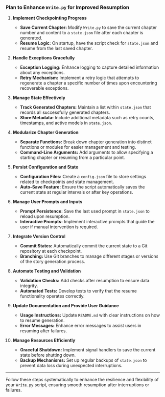 ### Plan to Enhance `Write.py` for Improved Resumption

1. **Implement Checkpointing Progress**
   - **Save Current Chapter:** Modify `Write.py` to save the current chapter number and content to a `state.json` file after each chapter is generated.
   - **Resume Logic:** On startup, have the script check for `state.json` and resume from the last saved chapter.

2. **Handle Exceptions Gracefully**
   - **Exception Logging:** Enhance logging to capture detailed information about any exceptions.
   - **Retry Mechanism:** Implement a retry logic that attempts to regenerate a chapter a specific number of times upon encountering recoverable exceptions.

3. **Manage State Effectively**
   - **Track Generated Chapters:** Maintain a list within `state.json` that records all successfully generated chapters.
   - **Store Metadata:** Include additional metadata such as retry counts, timestamps, and active models in `state.json`.

4. **Modularize Chapter Generation**
   - **Separate Functions:** Break down chapter generation into distinct functions or modules for easier management and testing.
   - **Command-Line Arguments:** Add arguments to allow specifying a starting chapter or resuming from a particular point.

5. **Persist Configuration and State**
   - **Configuration Files:** Create a `config.json` file to store settings related to checkpoints and state management.
   - **Auto-Save Feature:** Ensure the script automatically saves the current state at regular intervals or after key operations.

6. **Manage User Prompts and Inputs**
   - **Prompt Persistence:** Save the last used prompt in `state.json` to reload upon resumption.
   - **Interactive Prompts:** Implement interactive prompts that guide the user if manual intervention is required.

7. **Integrate Version Control**
   - **Commit States:** Automatically commit the current state to a Git repository at each checkpoint.
   - **Branching:** Use Git branches to manage different stages or versions of the story generation process.

8. **Automate Testing and Validation**
   - **Validation Checks:** Add checks after resumption to ensure data integrity.
   - **Automated Tests:** Develop tests to verify that the resume functionality operates correctly.

9. **Update Documentation and Provide User Guidance**
   - **Usage Instructions:** Update `README.md` with clear instructions on how to resume generation.
   - **Error Messages:** Enhance error messages to assist users in resuming after failures.

10. **Manage Resources Efficiently**
    - **Graceful Shutdown:** Implement signal handlers to save the current state before shutting down.
    - **Backup Mechanisms:** Set up regular backups of `state.json` to prevent data loss during unexpected interruptions.

---

Follow these steps systematically to enhance the resilience and flexibility of your `Write.py` script, ensuring smooth resumption after interruptions or failures.